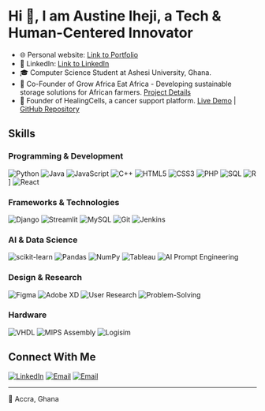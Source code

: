 # Hi 👋, I am Austine Iheji, a Tech & Human-Centered Innovator
* 🌐 Personal website: [Link to Portfolio](https://austineiheji.vercel.app)
* 💼 LinkedIn: [Link to LinkedIn](https://www.linkedin.com/in/austine-lotanna-iheji/)
* 🎓 Computer Science Student at Ashesi University, Ghana.
* 🚀 Co-Founder of Grow Africa Eat Africa - Developing sustainable storage solutions for African farmers. [Project Details](https://www.canva.com/design/DAGnyFR38AQ/VXkQ8SHAzzlX1a6pYfNe2w/view)
* 🚀 Founder of HealingCells, a cancer support platform. [Live Demo](http://austineiheji.great-site.net/) | [GitHub Repository](https://github.com/alotanna/cancerwebsite.git)

## Skills
### Programming & Development
![Python](https://img.shields.io/badge/Python-3776AB?style=for-the-badge&logo=python&logoColor=white)
![Java](https://img.shields.io/badge/Java-ED8B00?style=for-the-badge&logo=java&logoColor=white)
![JavaScript](https://img.shields.io/badge/JavaScript-F7DF1E?style=for-the-badge&logo=javascript&logoColor=black)
![C++](https://img.shields.io/badge/C++-00599C?style=for-the-badge&logo=c%2B%2B&logoColor=white)
![HTML5](https://img.shields.io/badge/HTML5-E34F26?style=for-the-badge&logo=html5&logoColor=white)
![CSS3](https://img.shields.io/badge/CSS3-1572B6?style=for-the-badge&logo=css3&logoColor=white)
![PHP](https://img.shields.io/badge/PHP-777BB4?style=for-the-badge&logo=php&logoColor=white)
![SQL](https://img.shields.io/badge/SQL-4479A1?style=for-the-badge&logo=mysql&logoColor=white)
![R](https://img.shields.io/badge/R-276DC3?style=for-the-badge&logo=r&logoColor=white)]
![React](https://img.shields.io/badge/React-1572B6?style=for-the-badge&logo=css3&logoColor=white)

### Frameworks & Technologies
![Django](https://img.shields.io/badge/Django-092E20?style=for-the-badge&logo=django&logoColor=white)
![Streamlit](https://img.shields.io/badge/Streamlit-FF4B4B?style=for-the-badge&logo=streamlit&logoColor=white)
![MySQL](https://img.shields.io/badge/MySQL-4479A1?style=for-the-badge&logo=mysql&logoColor=white)
![Git](https://img.shields.io/badge/Git-F05032?style=for-the-badge&logo=git&logoColor=white)
![Jenkins](https://img.shields.io/badge/Jenkins-D24939?style=for-the-badge&logo=jenkins&logoColor=white)

### AI & Data Science
![scikit-learn](https://img.shields.io/badge/scikit_learn-F7931E?style=for-the-badge&logo=scikit-learn&logoColor=white)
![Pandas](https://img.shields.io/badge/Pandas-150458?style=for-the-badge&logo=pandas&logoColor=white)
![NumPy](https://img.shields.io/badge/NumPy-013243?style=for-the-badge&logo=numpy&logoColor=white)
![Tableau](https://img.shields.io/badge/Tableau-E97627?style=for-the-badge&logo=tableau&logoColor=white)
![AI Prompt Engineering](https://img.shields.io/badge/AI_Prompt_Engineering-412991?style=for-the-badge&logo=openai&logoColor=white)

### Design & Research
![Figma](https://img.shields.io/badge/Figma-F24E1E?style=for-the-badge&logo=figma&logoColor=white)
![Adobe XD](https://img.shields.io/badge/Adobe%20XD-470137?style=for-the-badge&logo=Adobe%20XD&logoColor=#FF61F6)
![User Research](https://img.shields.io/badge/User%20Research-00C4CC?style=for-the-badge&logo=research&logoColor=white)
![Problem-Solving](https://img.shields.io/badge/Problem_Solving-FFA500?style=for-the-badge&logo=thinking&logoColor=white)

### Hardware
![VHDL](https://img.shields.io/badge/VHDL-0078D7?style=for-the-badge&logo=xilinx&logoColor=white)
![MIPS Assembly](https://img.shields.io/badge/MIPS_Assembly-A4373A?style=for-the-badge&logo=assembly&logoColor=white)
![Logisim](https://img.shields.io/badge/Logisim-9C432D?style=for-the-badge&logo=logisim&logoColor=white)

## Connect With Me
[![LinkedIn](https://img.shields.io/badge/LinkedIn-0077B5?style=for-the-badge&logo=linkedin&logoColor=white)](https://www.linkedin.com/in/austine-lotanna-iheji/)
[![Email](https://img.shields.io/badge/Personal_Email-D14836?style=for-the-badge&logo=gmail&logoColor=white)](mailto:austineihejiben12@gmail.com)
[![Email](https://img.shields.io/badge/Academic_Email-4285F4?style=for-the-badge&logo=gmail&logoColor=white)](mailto:austine.iheji@ashesi.edu.gh)

---
📍 Accra, Ghana
